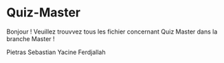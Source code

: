 # Quiz-Master

Bonjour ! 
Veuillez trouvvez tous les fichier concernant Quiz Master dans la branche Master ! 

Pietras Sebastian 
Yacine Ferdjallah
